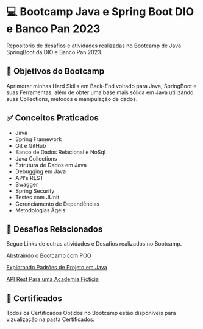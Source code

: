 
# :computer: Bootcamp Java e Spring Boot DIO e Banco Pan 2023

Repositório de desafios e atividades realizadas no Bootcamp de Java SpringBoot da DIO e Banco Pan 2023.





## :ledger: Objetivos do Bootcamp

Aprimorar minhas Hard Skills em Back-End voltado para Java, SpringBoot e suas Ferramentas, além de obter uma base mais sólida em Java utilizando suas Collections, métodos e manipulação de dados. 




## :white_check_mark: Conceitos Praticados

- Java
- Spring Framework
- Git e GitHub
- Banco de Dados Relacional e NoSql
- Java Collections
- Estrutura de Dados em Java
- Debugging em Java
- API's REST
- Swagger
- Spring Security
- Testes com JUnit
- Gerenciamento de Dependências
- Metodologias Ágeis


## :pencil: Desafios Relacionados

Segue Links de outras atividades e Desafios realizados no Bootcamp.

[Abstraindo o Bootcamp com POO](https://github.com/Jaqueline-17/Desafio-POO-Bootcamp-DIO)

[Explorando Padrões de Projeto em Java](https://github.com/Jaqueline-17/Desafio-Projeto-Patterns-Dio)

[API Rest Para uma Academia Fictícia](https://github.com/Jaqueline-17/desafio-api-academia)




## :newspaper: Certificados

Todos os Certificados Obtidos no Bootcamp estão disponíveis para vizualização na pasta Certificados.



